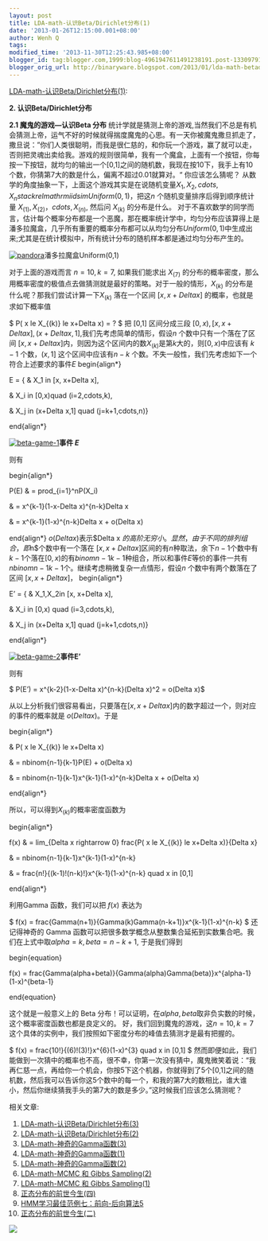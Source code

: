 ```yaml
---
layout: post
title: LDA-math-认识Beta/Dirichlet分布(1)
date: '2013-01-26T12:15:00.001+08:00'
author: Wenh Q
tags:
modified_time: '2013-11-30T12:25:43.985+08:00'
blogger_id: tag:blogger.com,1999:blog-4961947611491238191.post-1330979154263466412
blogger_orig_url: http://binaryware.blogspot.com/2013/01/lda-math-betadirichlet1.html
---
```


[LDA-math-认识Beta/Dirichlet分布(1)](http://feedproxy.google.com/~r/52nlp/~3/xMiO0GR_5M4/lda-math-%e8%ae%a4%e8%af%86betadirichlet%e5%88%86%e5%b8%831):

**2. 认识Beta/Dirichlet分布**

**2.1 魔鬼的游戏—认识Beta 分布**
统计学就是猜测上帝的游戏,当然我们不总是有机会猜测上帝，运气不好的时候就得揣度魔鬼的心思。有一天你被魔鬼撒旦抓走了，撒旦说：”你们人类很聪明，而我是很仁慈的，和你玩一个游戏，赢了就可以走，否则把灵魂出卖给我。游戏的规则很简单，我有一个魔盒，上面有一个按钮，你每按一下按钮，就均匀的输出一个[0,1]之间的随机数，我现在按10下，我手上有10个数，你猜第7大的数是什么，偏离不超过0.01就算对。“
你应该怎么猜呢？
从数学的角度抽象一下，上面这个游戏其实是在说随机变量$X_1,X_2,cdots,X_n
{stackrel{mathrm{iid}}{sim}} Uniform(0,1)$，把这$n$
个随机变量排序后得到顺序统计量 $X_{(1)},X_{(2)}，cdots, X_{(n)}$,
然后问 $X_{(k)}$ 的分布是什么。
对于不喜欢数学的同学而言，估计每个概率分布都是一个恶魔，那在概率统计学中，均匀分布应该算得上是潘多拉魔盒，几乎所有重要的概率分布都可以从均匀分布$Uniform(0,1)$中生成出来;尤其是在统计模拟中，所有统计分布的随机样本都是通过均匀分布产生的。

[![pandora](http://www.52nlp.cn/wp-content/uploads/2012/12/pandora.jpg)](http://www.52nlp.cn/lda-math-%e8%ae%a4%e8%af%86betadirichlet%e5%88%86%e5%b8%831/pandora)潘多拉魔盒Uniform(0,1)



对于上面的游戏而言 $n=10,k=7$, 如果我们能求出 $X_{(7)}$
的分布的概率密度，那么用概率密度的极值点去做猜测就是最好的策略。对于一般的情形，$X_{(k)}$
的分布是什么呢？那我们尝试计算一下$X_{(k)}$ 落在一个区间 $[x,
x+Delta x]$ 的概率，也就是求如下概率值

$ P( x le X_{(k)} le x+Delta x) = ? $
把 [0,1] 区间分成三段 $[0,x), [x,x+Delta x], (x+Delta
x,1]$,我们先考虑简单的情形，假设$n$ 个数中只有一个落在了区间 $[x,
x+Delta
x]$内，则因为这个区间内的数$X_{(k)}$是第$k$大的，则$[0,x)$中应该有
$k-1$ 个数，$(x,1]$ 这个区间中应该有$n-k$
个数。不失一般性，我们先考虑如下一个符合上述要求的事件$E$
begin{align*}

E = { & X_1 in [x, x+Delta x],

& X_i in [0,x)quad (i=2,cdots,k),

& X_j in (x+Delta x,1] quad (j=k+1,cdots,n)}

end{align*}

[![beta-game-1](http://www.52nlp.cn/wp-content/uploads/2012/12/beta-game-1.png)](http://www.52nlp.cn/lda-math-%e8%ae%a4%e8%af%86betadirichlet%e5%88%86%e5%b8%831/beta-game-1)**事件
$E$**

则有

begin{align*}

P(E) & = prod_{i=1}^nP(X_i)

& = x^{k-1}(1-x-Delta x)^{n-k}Delta x

& = x^{k-1}(1-x)^{n-k}Delta x + o(Delta x)

end{align*}
$o(Delta x)$表示$Delta x
$的高阶无穷小。显然，由于不同的排列组合，即$n$个数中有一个落在 $[x,
x+Delta
x]$区间的有$n$种取法，余下$n-1$个数中有$k-1$个落在$[0,x)$的有$binom{n-1}{k-1}$种组合，所以和事件$E$等价的事件一共有
$nbinom{n-1}{k-1}$个。继续考虑稍微复杂一点情形，假设$n$
个数中有两个数落在了区间 $[x, x+Delta x]$，
begin{align*}

E’ = { & X_1,X_2in [x, x+Delta x],

& X_i in [0,x) quad (i=3,cdots,k),

& X_j in (x+Delta x,1] quad (j=k+1,cdots,n)}

end{align*}

[![beta-game-2](http://www.52nlp.cn/wp-content/uploads/2012/12/beta-game-2.png)](http://www.52nlp.cn/lda-math-%e8%ae%a4%e8%af%86betadirichlet%e5%88%86%e5%b8%831/beta-game-2)**事件E’**

则有

$ P(E’) = x^{k-2}(1-x-Delta x)^{n-k}(Delta x)^2 = o(Delta
x)$

从以上分析我们很容易看出，只要落在$[x, x+Delta
x]$内的数字超过一个，则对应的事件的概率就是 $o(Delta x)$。于是

begin{align*}

& P( x le X_{(k)} le x+Delta x)

& = nbinom{n-1}{k-1}P(E) + o(Delta x)

& = nbinom{n-1}{k-1}x^{k-1}(1-x)^{n-k}Delta x + o(Delta x)

end{align*}

所以，可以得到$X_{(k)}$的概率密度函数为

begin{align*}

f(x) & = lim_{Delta x rightarrow 0} frac{P( x le X_{(k)}
le x+Delta x)}{Delta x}

& = nbinom{n-1}{k-1}x^{k-1}(1-x)^{n-k}

& = frac{n!}{(k-1)!(n-k)!}x^{k-1}(1-x)^{n-k} quad x in [0,1]

end{align*}

利用Gamma 函数，我们可以把 $f(x)$ 表达为

$ f(x) =
frac{Gamma(n+1)}{Gamma(k)Gamma(n-k+1)}x^{k-1}(1-x)^{n-k} $
还记得神奇的 Gamma
函数可以把很多数学概念从整数集合延拓到实数集合吧。我们在上式中取$alpha=k,
beta=n-k+1$, 于是我们得到

begin{equation}

f(x) =
frac{Gamma(alpha+beta)}{Gamma(alpha)Gamma(beta)}x^{alpha-1}(1-x)^{beta-1}

end{equation}

这个就是一般意义上的 Beta
分布！可以证明，在$alpha,beta$取非负实数的时候，这个概率密度函数也都是良定义的。
好，我们回到魔鬼的游戏，这$n=10,k=7$这个具体的实例中，我们按照如下密度分布的峰值去猜测才是最有把握的。

$ f(x) = frac{10!}{(6)!(3)!}x^{6}(1-x)^{3} quad x in [0,1] $
然而即便如此，我们能做到一次猜中的概率也不高，很不幸，你第一次没有猜中，魔鬼微笑着说：“我再仁慈一点，再给你一个机会，你按5下这个机器，你就得到了5个[0,1]之间的随机数，然后我可以告诉你这5个数中的每一个，和我的第7大的数相比，谁大谁小，然后你继续猜我手头的第7大的数是多少。”这时候我们应该怎么猜测呢？


相关文章:

1.  [LDA-math-认识Beta/Dirichlet分布(3)](http://www.52nlp.cn/lda-math-%e8%ae%a4%e8%af%86betadirichlet%e5%88%86%e5%b8%833 "LDA-math-认识Beta/Dirichlet分布(3)")
2.  [LDA-math-认识Beta/Dirichlet分布(2)](http://www.52nlp.cn/lda-math-%e8%ae%a4%e8%af%86betadirichlet%e5%88%86%e5%b8%832 "LDA-math-认识Beta/Dirichlet分布(2)")
3.  [LDA-math-神奇的Gamma函数(3)](http://www.52nlp.cn/lda-math-%e7%a5%9e%e5%a5%87%e7%9a%84gamma%e5%87%bd%e6%95%b03 "LDA-math-神奇的Gamma函数(3)")
4.  [LDA-math-神奇的Gamma函数(1)](http://www.52nlp.cn/lda-math-%e7%a5%9e%e5%a5%87%e7%9a%84gamma%e5%87%bd%e6%95%b01 "LDA-math-神奇的Gamma函数(1)")
5.  [LDA-math-神奇的Gamma函数(2)](http://www.52nlp.cn/lda-math-%e7%a5%9e%e5%a5%87%e7%9a%84gamma%e5%87%bd%e6%95%b02 "LDA-math-神奇的Gamma函数(2)")
6.  [LDA-math-MCMC 和 Gibbs
    Sampling(2)](http://www.52nlp.cn/lda-math-mcmc-%e5%92%8c-gibbs-sampling2 "LDA-math-MCMC 和 Gibbs Sampling(2)")
7.  [LDA-math-MCMC 和 Gibbs
    Sampling(1)](http://www.52nlp.cn/lda-math-mcmc-%e5%92%8c-gibbs-sampling1 "LDA-math-MCMC 和 Gibbs Sampling(1)")
8.  [正态分布的前世今生(四)](http://www.52nlp.cn/%e6%ad%a3%e6%80%81%e5%88%86%e5%b8%83%e7%9a%84%e5%89%8d%e4%b8%96%e4%bb%8a%e7%94%9f%e5%9b%9b "正态分布的前世今生(四)")
9.  [HMM学习最佳范例七：前向-后向算法5](http://www.52nlp.cn/hmm-learn-best-practices-seven-forward-backward-algorithm-5 "HMM学习最佳范例七：前向-后向算法5")
10. [正态分布的前世今生(二)](http://www.52nlp.cn/%e6%ad%a3%e6%80%81%e5%88%86%e5%b8%83%e7%9a%84%e5%89%8d%e4%b8%96%e4%bb%8a%e7%94%9f%e4%ba%8c "正态分布的前世今生(二)")

![](http://feeds.feedburner.com/~r/52nlp/~4/xMiO0GR_5M4)
